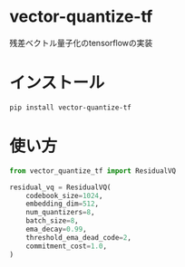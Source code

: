 # vector-quantize-tf
残差ベクトル量子化のtensorflowの実装

# インストール
```
pip install vector-quantize-tf
```

# 使い方
```py
from vector_quantize_tf import ResidualVQ

residual_vq = ResidualVQ(
    codebook_size=1024,
    embedding_dim=512,
    num_quantizers=8,
    batch_size=8,
    ema_decay=0.99,
    threshold_ema_dead_code=2,
    commitment_cost=1.0,
)
```
